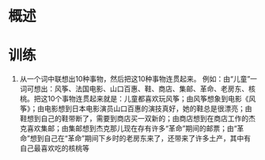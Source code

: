 # 概述

# 训练
1. 从一个词中联想出10种事物，然后把这10种事物连贯起来。
	例如：由“儿童”一词可想出：风筝、法国电影、山口百惠、鞋、商店、集邮、革命、老房东、核桃。把这10个事物连贯起来就是：儿童都喜欢玩风筝；由风筝想象到电影《风筝》；由电影想到日本电影演员山口百惠的演技真好，她的鞋总是很漂亮；由鞋想到自己的鞋带断了，需要到商店买一双新的；由商店想到在商店工作的杰克喜欢集邮；由集邮想到杰克那儿现在存有许多“革命”期间的邮票；由“革命”想到自己在“革命”期间下乡时的老房东来了，还带来了许多土产，其中有自己最喜欢吃的核桃等